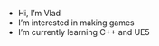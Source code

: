 - Hi, I’m Vlad
- I’m interested in making games
- I’m currently learning C++ and UE5

<!---
Lem0nXD/Lem0nXD is a ✨ special ✨ repository because its `README.md` (this file) appears on your GitHub profile.
You can click the Preview link to take a look at your changes.
--->

